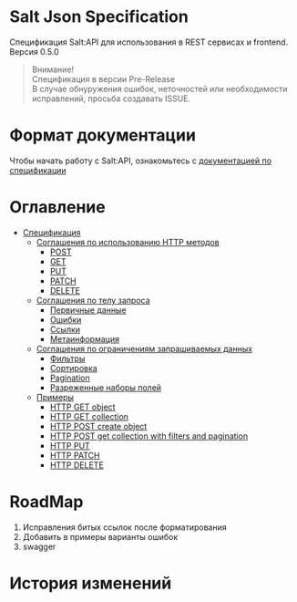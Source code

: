# Salt Json Specification

Спецификация Salt:API для использования в REST сервисах и frontend.
<br/>
Версия 0.5.0

> Внимание!<br/>
> Спецификация в версии Pre-Release<br/>
> В случае обнуружения ошибок, неточностей или необходимости исправлений, просьба создавать ISSUE.

# Формат документации
Чтобы начать работу с Salt:API, ознакомьтесь с [документацией по спецификации](./Spec.md)

# Оглавление
- [Спецификация](./Spec.md)
  - [Соглашения по использованию HTTP методов](./verbs/verbs.md)
    - [POST](./verbs/post.md)
    - [GET](./verbs/get.md)
    - [PUT](./verbs/put.md)
    - [PATCH](./verbs/patch.md)
    - [DELETE](./verbs/delete.md)
  - [Соглашения по телу запроса](./document/document.md)
    - [Первичные данные](./document/primary-data.md)
    - [Ошибки](./document/errors.md)
    - [Ссылки](./document/links.md)
    - [Метаинформация](./document/meta.md)
  - [Соглашения по ограничениям запрашиваемых данных](./data-fetching/data-fetching.md)
    - [Фильтры](./data-fetching/filter.md)
    - [Сортировка](./data-fetching/sort.md)
    - [Pagination](./data-fetching/pagination.md)
    - [Разреженные наборы полей](./data-fetching/fieldset.md)
  - [Примеры](./examples/examples.md)
    - [HTTP GET object](./examples/get-object.md)
    - [HTTP GET collection](./examples/get-collection.md)
    - [HTTP POST create object](./examples/post-add.md)
    - [HTTP POST get collection with filters and pagination](./examples/post-filter.md)
    - [HTTP PUT](./examples/put-object.md)
    - [HTTP PATCH](./examples/patch-object.md)
    - [HTTP DELETE](./examples/delete.md)

# RoadMap

1. Исправления битых ссылок после форматирования
0. Добавить в примеры варианты ошибок
0. swagger

# История изменений

